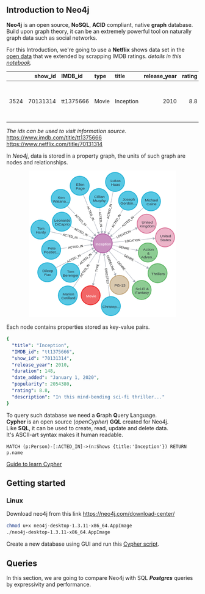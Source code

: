 ## Introduction to Neo4j
**Neo4j** is an open source, **NoSQL**, **ACID** compliant, native **graph** database.  
Build upon graph theory, it can be an extremely powerful tool on naturally graph data such as social networks.  

For this Introduction, we're going to use a **Netflix** shows data set in the [open data](https://www.kaggle.com/shivamb/netflix-shows?select=netflix_titles.csv) that we extended by scrapping IMDB ratings.
*details in this [notebook](https://github.com/Ismail-Maj/Neo4j/blob/main/notebook.ipynb).*

|      |   show_id | IMDB_id   | type   | title     |   release_year |   rating |   popularity | genres                                          | PG    |   duration |   seasons | director          | date_added      | country                       | cast                                               | description                                        |
|-----:|----------:|:----------|:-------|:----------|---------------:|---------:|-------------:|:------------------------------------------------|:------|-----------:|----------:|:------------------|:----------------|:------------------------------|:---------------------------------------------------|:---------------------------------------------------|
| 3524 |  70131314 | tt1375666 | Movie  | Inception |           2010 |      8.8 |  2.05438e+06 | Action & Adventure, Sci-Fi & Fantasy, Thrillers | PG-13 |        148 |       nan | Christopher Nolan | January 1, 2020 | United States, United Kingdom | Leonardo DiCaprio, Joseph Gordon-Levitt, Ellen Pag | In this mind-bending sci-fi thriller, a man runs a |

*The ids can be used to visit information source.*  
https://www.imdb.com/title/tt1375666  
https://www.netflix.com/title/70131314    

In *Neo4j*, data is stored in a property graph, the units of such graph are nodes and relationships.  

<p align="center">
  <img src="image/graph.png" />
</p>

Each node contains properties stored as key-value pairs.

```yaml
{
  "title": "Inception",
  "IMDB_id": "tt1375666",
  "show_id": "70131314", 
  "release_year": 2010,
  "duration": 148,
  "date_added": "January 1, 2020",
  "popularity": 2054380,
  "rating": 8.8,
  "description": "In this mind-bending sci-fi thriller..."
}
```

To query such database we need a **G**raph **Q**uery **L**anguage.  
**Cypher** is an open source (*openCypher*) **GQL** created for Neo4j.  
Like **SQL**, it can be used to create, read, update and delete data.   
It's ASCII-art syntax makes it human readable.  

```Cypher
MATCH (p:Person)-[:ACTED_IN]->(n:Shows {title:'Inception'}) RETURN p.name
```
[Guide to learn Cypher](https://github.com/adambard/learnxinyminutes-docs/blob/master/cypher.html.markdown)

## Getting started

### Linux
Download neo4j from this link https://neo4j.com/download-center/

``` bash
chmod u+x neo4j-desktop-1.3.11-x86_64.AppImage
./neo4j-desktop-1.3.11-x86_64.AppImage
```

Create a new database using GUI and run this [Cypher script]().

## Queries

In this section, we are going to compare Neo4j with SQL ***Postgres*** queries by expressivity and performance.










